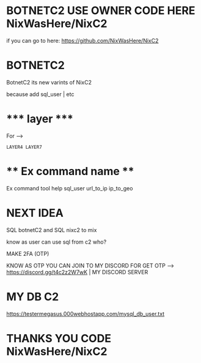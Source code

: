# BOTNETC2 USE OWNER CODE HERE NixWasHere/NixC2

if you can go to here:
https://github.com/NixWasHere/NixC2

# BOTNETC2

BotnetC2 its new varints of NixC2

because add sql_user | etc

# *** layer ***
For --> 
```
LAYER4 LAYER7
```

# ** Ex command name **
Ex command tool
help sql_user url_to_ip ip_to_geo

# NEXT IDEA
SQL botnetC2 and SQL nixc2 to mix 

  know as user can use sql from c2 who?
  
 MAKE 2FA (OTP)
  
  KNOW AS OTP YOU CAN JOIN TO MY DISCORD FOR GET OTP --> https://discord.gg/t4c2z2W7wK | MY DISCORD SERVER
  
 # MY DB C2
 
  https://testermegasus.000webhostapp.com/mysql_db_user.txt

# THANKS YOU CODE NixWasHere/NixC2 #
